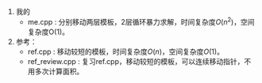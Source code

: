 1. 我的
    - me.cpp : 分别移动两层模板，2层循环暴力求解，时间复杂度$O(n^2)$，空间复杂度O(1)。
2. 参考：
    - ref.cpp : 移动较短的模板，时间复杂度$O(n)$，空间复杂度$O(1)$。
    - ref_review.cpp : 复习ref.cpp，移动较短的模板，可以连续移动指针，不用多次计算面积。
